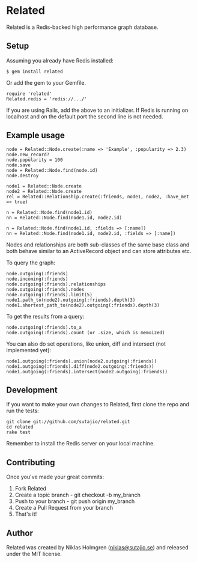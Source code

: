 Related
=======

Related is a Redis-backed high performance graph database.

Setup
-----

Assuming you already have Redis installed:

    $ gem install related

Or add the gem to your Gemfile.

    require 'related'
    Related.redis = 'redis://.../'

If you are using Rails, add the above to an initializer. If Redis is running
on localhost and on the default port the second line is not needed.

Example usage
-------------

    node = Related::Node.create(:name => 'Example', :popularity => 2.3)
    node.new_record?
    node.popularity = 100
    node.save
    node = Related::Node.find(node.id)
    node.destroy

    node1 = Related::Node.create
    node2 = Related::Node.create
    rel = Related::Relationship.create(:friends, node1, node2, :have_met => true)

    n = Related::Node.find(node1.id)
    nn = Related::Node.find(node1.id, node2.id)

    n = Related::Node.find(node1.id, :fields => [:name])
    nn = Related::Node.find(node1.id, node2.id, :fields => [:name])

Nodes and relationships are both sub-classes of the same base class and both
behave similar to an ActiveRecord object and can store attributes etc.

To query the graph:

    node.outgoing(:friends)
    node.incoming(:friends)
    node.outgoing(:friends).relationships
    node.outgoing(:friends).nodes
    node.outgoing(:friends).limit(5)
    node1.path_to(node2).outgoing(:friends).depth(3)
    node1.shortest_path_to(node2).outgoing(:friends).depth(3)

To get the results from a query:

    node.outgoing(:friends).to_a
    node.outgoing(:friends).count (or .size, which is memoized)

You can also do set operations, like union, diff and intersect (not implemented yet):

    node1.outgoing(:friends).union(node2.outgoing(:friends))
    node1.outgoing(:friends).diff(node2.outgoing(:friends))
    node1.outgoing(:friends).intersect(node2.outgoing(:friends))

Development
-----------

If you want to make your own changes to Related, first clone the repo and
run the tests:

    git clone git://github.com/sutajio/related.git
    cd related
    rake test

Remember to install the Redis server on your local machine.

Contributing
------------

Once you've made your great commits:

1. Fork Related
2. Create a topic branch - git checkout -b my_branch
3. Push to your branch - git push origin my_branch
4. Create a Pull Request from your branch
5. That's it!

Author
------

Related was created by Niklas Holmgren (niklas@sutajio.se) and released under
the MIT license.
